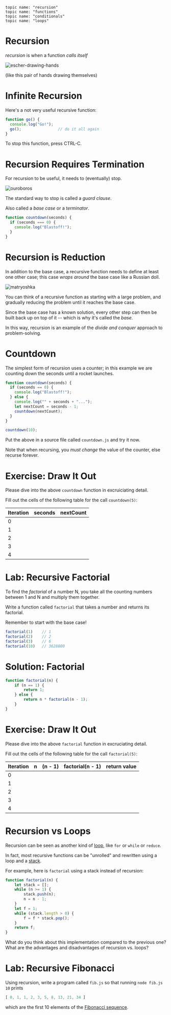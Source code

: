     topic name: "recursion"
    topic name: "functions"
    topic name: "conditionals"
    topic name: "loops"

# Recursion

*recursion* is when a function *calls itself*

![escher-drawing-hands](../images/escher-drawing-hands.jpg)

(like this pair of hands drawing themselves)

# Infinite Recursion

Here's a not very useful recursive function:

```js
function go() {
  console.log("Go!");
  go();                // do it all again
}
```

To stop this function, press CTRL-C.

# Recursion Requires Termination

For recursion to be useful, it needs to (eventually) stop.

![ouroboros](../images/ouroboros.jpg)

The standard way to stop is called a *guard clause*.

Also called a *base case* or a *terminator*.

```js
function countdown(seconds) {
  if (seconds === 0) {
    console.log("Blastoff!");
  }
}
```


# Recursion is Reduction

In addition to the base case, a recursive function needs to define at least one other case; this case *wraps around* the base case like a Russian doll.

![matryoshka](../images/matryoshka.jpg)

You can think of a recursive function as starting with a large problem, and gradually reducing the problem until it reaches the base case.

Since the base case has a known solution, every other step can then be built back up on top of it -- which is why it's called the *base*.

In this way, recursion is an example of the *divide and conquer* approach to problem-solving.

# Countdown

The simplest form of recursion uses a counter; in this example we are counting down the seconds until a rocket launches.

```js
function countdown(seconds) {
  if (seconds == 0) {
    console.log("Blastoff!");
  } else {
    console.log("" + seconds + "...");
    let nextCount = seconds - 1;
    countdown(nextCount);
  }
}

countdown(10);
```

Put the above in a source file called `countdown.js` and try it now. 

Note that when recursing, you *must change* the value of the counter, else recurse forever.

# Exercise: Draw It Out

Please dive into the above `countdown` function in excruiciating detail.

Fill out the cells of the following table for the call `countdown(5)`:

| Iteration | seconds | nextCount |
|---|---|---|
| 0 |   |   |
| 1 |   |   |
| 2 |   |   |
| 3 |   |   |
| 4 |   |   |


# Lab: Recursive Factorial

To find the *factorial* of a number N, you take all the counting numbers between 1 and N and multiply them together. 

Write a function called `factorial` that takes a number and returns its factorial.

Remember to start with the base case!

```js
factorial(1)    // 1
factorial(2)    // 2
factorial(3)    // 6
factorial(10)   // 3628800

```

# Solution: Factorial

```js
function factorial(n) {
    if (n == 1) {
        return 1;
    } else {
        return n * factorial(n - 1);
    }
}
```

# Exercise: Draw It Out

Please dive into the above `factorial` function in excruciating detail.

Fill out the cells of the following table for the call `factorial(5)`:

| Iteration | n | (n - 1) | factorial(n - 1) | return value |
|---|---|---|---|---|
| 0 |   |   |   |   |
| 1 |   |   |   |   |
| 2 |   |   |   |   |
| 3 |   |   |   |   |
| 4 |   |   |   |   |

# Recursion vs Loops

Recursion can be seen as another kind of [loop](loops), like `for` or `while` or `reduce`.

In fact, most recursive functions can be "unrolled" and rewritten using a loop and a [stack](stacks).

For example, here is `factorial` using a stack instead of recursion:

```js
function factorial(n) {
    let stack = [];
    while (n >= 1) {
        stack.push(n);
        n = n - 1;
    }
    let f = 1;
    while (stack.length > 0) {
        f = f * stack.pop();
    }
    return f;
} 
```

What do you think about this implementation compared to the previous one? What are the advantages and disadvantages of recursion vs. loops?

# Lab: Recursive Fibonacci

Using recursion, write a program called `fib.js` so that running `node fib.js 10` prints

```js
[ 0, 1, 1, 2, 3, 5, 8, 13, 21, 34 ]
```

which are the first 10 elements of the [Fibonacci sequence](https://en.wikipedia.org/wiki/Fibonacci_number).


